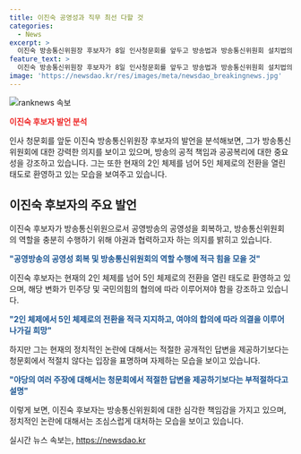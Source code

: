 ```yaml
---
title: 이진숙 공영성과 직무 최선 다할 것
categories:
  - News
excerpt: >
  이진숙 방송통신위원장 후보자가 8일 인사청문회를 앞두고 방송법과 방송통신위원회 설치법의 내용을 강조하며 출근했다. 그는 청문회를 통해 헌법과 법률이 부여하는 직무를 성실하게 수행하겠다고 다짐했고, 야당의 지적에 대해 이 자리에서 답변하는 것은 부적절하다며 선을 그었다. 이진숙 후보자는 2인 체제 방통위의 문제와 관련해 민주당에 있다며 5인체제 가능성을 언급하며 대화를 이끌었다.
feature_text: >
  이진숙 방송통신위원장 후보자가 8일 인사청문회를 앞두고 방송법과 방송통신위원회 설치법의 내용을 강조하며 출근했다. 그는 청문회를 통해 헌법과 법률이 부여하는 직무를 성실하게 수행하겠다고 다짐했고, 야당의 지적에 대해 이 자리에서 답변하는 것은 부적절하다며 선을 그었다. 이진숙 후보자는 2인 체제 방통위의 문제와 관련해 민주당에 있다며 5인체제 가능성을 언급하며 대화를 이끌었다.
image: 'https://newsdao.kr/res/images/meta/newsdao_breakingnews.jpg'
---
```


<p><img src="https://newsdao.kr/res/images/meta/newsdao_breakingnews.jpg" alt="ranknews 속보" /></p>

<p><b><span style="color: #ee2323;">이진숙 후보자 발언 분석</span></b></p>

<p>인사 청문회를 앞둔 이진숙 방송통신위원장 후보자의 발언을 분석해보면, 그가 방송통신위원회에 대한 강력한 의지를 보이고 있으며, 방송의 공적 책임과 공공복리에 대한 중요성을 강조하고 있습니다. 그는 또한 현재의 2인 체제를 넘어 5인 체제로의 전환을 열린 태도로 환영하고 있는 모습을 보여주고 있습니다.</p>

<h2 data-ke-size="size26">이진숙 후보자의 주요 발언</h2>

<p data-ke-size="size16">이진숙 후보자가 방송통신위원으로서 공영방송의 공영성을 회복하고, 방송통신위원회의 역할을 충분히 수행하기 위해 야권과 협력하고자 하는 의지를 밝히고 있습니다.</p>

<p><b><span style="color: #1a5490;">"공영방송의 공영성 회복 및 방송통신위원회의 역할 수행에 적극 힘을 모을 것"</span></b></p>

<p>이진숙 후보자는 현재의 2인 체제를 넘어 5인 체제로의 전환을 열린 태도로 환영하고 있으며, 해당 변화가 민주당 및 국민의힘의 협의에 따라 이루어져야 함을 강조하고 있습니다.</p>

<p><b><span style="color: #1a5490;">"2인 체제에서 5인 체제로의 전환을 적극 지지하고, 여야의 합의에 따라 의결을 이루어 나가길 희망"</span></b></p>

<p>하지만 그는 현재의 정치적인 논란에 대해서는 적절한 공개적인 답변을 제공하기보다는 청문회에서 적절치 않다는 입장을 표명하며 자제하는 모습을 보이고 있습니다.</p>

<p><b><span style="color: #1a5490;">"야당의 여러 주장에 대해서는 청문회에서 적절한 답변을 제공하기보다는 부적절하다고 설명"</span></b></p>

<p>이렇게 보면, 이진숙 후보자는 방송통신위원회에 대한 심각한 책임감을 가지고 있으며, 정치적인 논란에 대해서는 조심스럽게 대처하는 모습을 보이고 있습니다.</p>
실시간 뉴스 속보는, <a href="https://newsdao.kr" rel="dofollow">https://newsdao.kr</a>



